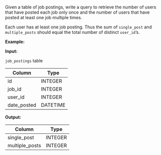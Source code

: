 ﻿
Given a table of job postings, write a query to retrieve the number of users that have posted each job only once and the number of users that have posted at least one job multiple times.

Each user has at least one job posting. Thus the sum of  `single_post`  and  `multiple_posts`  should equal the total number of distinct  `user_id`’s.

**Example:**

**Input:**

`job_postings`  table


|   Column    |   Type   |
|-------------|----------|
| id          | INTEGER  |
| job_id      | INTEGER  |
| user_id     | INTEGER  |
| date_posted | DATETIME |



**Output:**


|     Column     |  Type   |
|----------------|---------|
| single_post    | INTEGER |
| multiple_posts | INTEGER |




